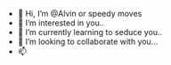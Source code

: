 - 👋 Hi, I’m @Alvin or speedy moves 
- 👀 I’m interested in you..
- 🌱 I’m currently learning to seduce you..
- 💞️ I’m looking to collaborate with you...
- 📫 

<!---
Alvint50/Alvint50 is a ✨ special ✨ repository because its `README.md` (this file) appears on your GitHub profile.
You can click the Preview link to take a look at your changes.
--->
